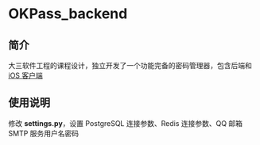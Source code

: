 # OKPass_backend
## 简介
大三软件工程的课程设计，独立开发了一个功能完备的密码管理器，包含后端和[ iOS 客户端](https://github.com/kxccc/OKPass_iOS)
## 使用说明
修改 **settings.py**，设置 PostgreSQL 连接参数、Redis 连接参数、QQ 邮箱 SMTP 服务用户名密码
